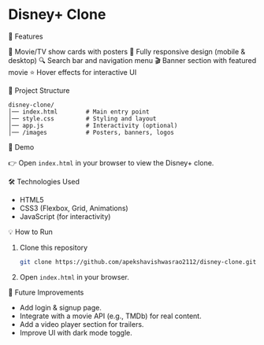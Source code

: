 # Disney+ Clone

 🚀 Features

 🎥 Movie/TV show cards with posters
 📱 Fully responsive design (mobile & desktop)
 🔍 Search bar and navigation menu
 🎬 Banner section with featured movie
 ⭐ Hover effects for interactive UI

📂 Project Structure

```
disney-clone/
│── index.html        # Main entry point
│── style.css         # Styling and layout
│── app.js            # Interactivity (optional)
│── /images           # Posters, banners, logos
```

🎥 Demo

👉 Open `index.html` in your browser to view the Disney+ clone.



🛠️ Technologies Used

* HTML5
* CSS3 (Flexbox, Grid, Animations)
* JavaScript (for interactivity)

💡 How to Run

1. Clone this repository

   ```bash
   git clone https://github.com/apekshavishwasrao2112/disney-clone.git
   ```
2. Open `index.html` in your browser.

📌 Future Improvements

* Add  login & signup page.
* Integrate with a movie API (e.g., TMDb) for real content.
* Add a video player section for trailers.
* Improve UI with dark mode toggle.
